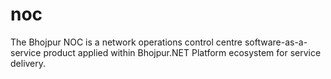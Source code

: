 # noc
The Bhojpur NOC is a network operations control centre software-as-a-service product applied within Bhojpur.NET Platform ecosystem for service delivery.
